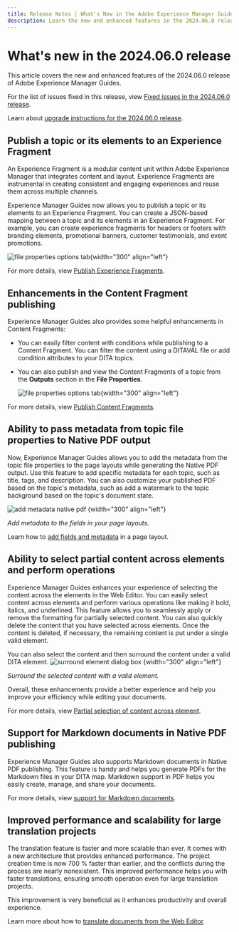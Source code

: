 ```yaml
---
title: Release Notes | What's New in the Adobe Experience Manager Guides, 2024.06.0 release
description: Learn the new and enhanced features in the 2024.06.0 release of Adobe Experience Manager Guides as a Cloud Service.
---
```

# What's new in the 2024.06.0 release 

This article covers the new and enhanced features of the 2024.06.0 release of Adobe Experience Manager Guides.

For the list of issues fixed in this release, view [Fixed issues in the 2024.06.0 release](fixed-issues-2024-06-0.md).

Learn about [upgrade instructions for the 2024.06.0 release](upgrade-instructions-2024-06-0.md).


## Publish a topic or its elements to an Experience Fragment

An Experience Fragment is a modular content unit within Adobe Experience Manager that integrates content and layout. Experience Fragments are instrumental in creating consistent and engaging experiences and reuse them across multiple channels.


Experience Manager Guides now allows you to publish a topic or its elements to an Experience Fragment. You can create a JSON-based mapping between a topic and its elements in an Experience Fragment.  For example, you can create experience fragments for headers or footers with branding elements, promotional banners, customer testimonials, and event promotions.  


   ![file properties options tab](./assets/file-properties-outputs.png){width="300" align="left"}

For more details, view [Publish Experience Fragments](../user-guide/publish-experience-fragment.md). 


## Enhancements in the Content Fragment publishing

  Experience Manager Guides also provides some helpful enhancements in Content Fragments: 

 - You can easily filter content with conditions while publishing to a Content Fragment. You can filter the content using a DITAVAL file or add condition attributes to your DITA topics. 

 - You can also publish and view the Content Fragments of a topic from the **Outputs** section in the **File Properties**. 

    ![file properties options tab](./assets/file-properties-outputs-tab.png){width="300" align="left"}

For more details, view [Publish Content Fragments](../user-guide/publish-content-fragment.md). 


## Ability to pass metadata from topic file properties to Native PDF output

Now, Experience Manager Guides allows you to add the metadata from the topic file properties to the page layouts while generating the Native PDF output. Use this feature to add specific metadata for each topic, such as title, tags, and description. You can also customize your published PDF based on the topic's metadata, such as add a watermark to the topic background based on the topic's document state.

![add metadata native pdf](./assets/add-metadata-native-pdf.png ) {width="300" align="left"}

*Add metadata to the fields in your page layouts.*

Learn how to [add fields and metadata](../native-pdf/design-page-layout.md#add-fields-metadata) in a page layout.

## Ability to select partial content across elements and perform operations

Experience Manager Guides enhances your experience of selecting the content across the elements in the Web Editor. You can easily select content across elements and perform various operations like making it bold, italics, and underlined. This feature allows you to seamlessly apply or remove the formatting for partially selected content. You can also quickly delete the content that you have selected across elements. Once the content is deleted, if necessary, the remaining content is put under a single valid element.

You can also select the content and then surround the content under a valid DITA element.
![surround element dialog box](./assets/surround-element.png) {width="300" align="left"}

*Surround the selected content with a valid element.*

Overall, these enhancements provide a better experience and help you improve your efficiency while editing your documents. 

For more details, view [Partial selection of content across element](../user-guide/web-editor-edit-topics.md#partial-selection-of-content-across-elements).

## Support for Markdown documents in Native PDF publishing

Experience Manager Guides also supports Markdown documents in Native PDF publishing. This feature is handy and helps you generate PDFs for the Markdown files in your DITA map. Markdown support in PDF helps you easily create, manage, and share your documents.

For more details, view [support for Markdown documents](../web-editor/native-pdf-web-editor.md#support-for-markdown-documents).


## Improved performance and scalability for large translation projects

The translation feature is faster and more scalable than ever. It comes with a new architecture that provides enhanced performance. The project creation time is now 700 % faster than earlier, and the conflicts during the process are nearly nonexistent. This improved performance helps you with faster translations, ensuring smooth operation even for large translation projects.

This improvement is very beneficial as it enhances productivity and overall experience.

Learn more about how to [translate documents from the Web Editor](../user-guide/translate-documents-web-editor.md).
